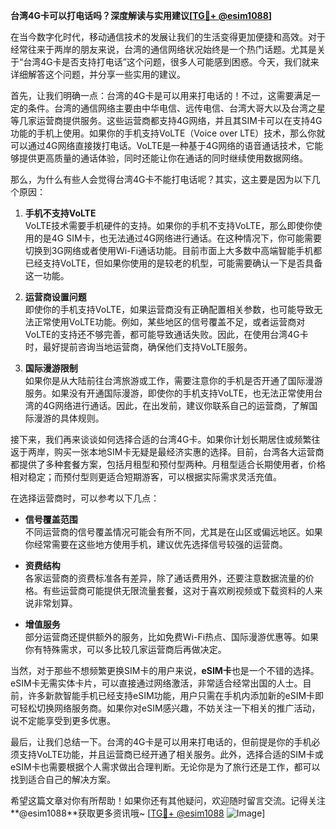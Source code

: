 **台湾4G卡可以打电话吗？深度解读与实用建议[[TG💪+ @esim1088](https://t.me/s/esim1088)]**

在当今数字化时代，移动通信技术的发展让我们的生活变得更加便捷和高效。对于经常往来于两岸的朋友来说，台湾的通信网络状况始终是一个热门话题。尤其是关于“台湾4G卡是否支持打电话”这个问题，很多人可能感到困惑。今天，我们就来详细解答这个问题，并分享一些实用的建议。

首先，让我们明确一点：台湾的4G卡是可以用来打电话的！不过，这需要满足一定的条件。台湾的通信网络主要由中华电信、远传电信、台湾大哥大以及台湾之星等几家运营商提供服务。这些运营商都支持4G网络，并且其SIM卡可以在支持4G功能的手机上使用。如果你的手机支持VoLTE（Voice over LTE）技术，那么你就可以通过4G网络直接拨打电话。VoLTE是一种基于4G网络的语音通话技术，它能够提供更高质量的通话体验，同时还能让你在通话的同时继续使用数据网络。

那么，为什么有些人会觉得台湾4G卡不能打电话呢？其实，这主要是因为以下几个原因：

1. **手机不支持VoLTE**  
   VoLTE技术需要手机硬件的支持。如果你的手机不支持VoLTE，那么即使你使用的是4G SIM卡，也无法通过4G网络进行通话。在这种情况下，你可能需要切换到3G网络或者使用Wi-Fi通话功能。目前市面上大多数中高端智能手机都已经支持VoLTE，但如果你使用的是较老的机型，可能需要确认一下是否具备这一功能。

2. **运营商设置问题**  
   即使你的手机支持VoLTE，如果运营商没有正确配置相关参数，也可能导致无法正常使用VoLTE功能。例如，某些地区的信号覆盖不足，或者运营商对VoLTE的支持还不够完善，都可能导致通话失败。因此，在使用台湾4G卡时，最好提前咨询当地运营商，确保他们支持VoLTE服务。

3. **国际漫游限制**  
   如果你是从大陆前往台湾旅游或工作，需要注意你的手机是否开通了国际漫游服务。如果没有开通国际漫游，即使你的手机支持VoLTE，也无法正常使用台湾的4G网络进行通话。因此，在出发前，建议你联系自己的运营商，了解国际漫游的具体规则。

接下来，我们再来谈谈如何选择合适的台湾4G卡。如果你计划长期居住或频繁往返于两岸，购买一张本地SIM卡无疑是最经济实惠的选择。目前，台湾各大运营商都提供了多种套餐方案，包括月租型和预付型两种。月租型适合长期使用者，价格相对稳定；而预付型则更适合短期游客，可以根据实际需求灵活充值。

在选择运营商时，可以参考以下几点：

- **信号覆盖范围**  
  不同运营商的信号覆盖情况可能会有所不同，尤其是在山区或偏远地区。如果你经常需要在这些地方使用手机，建议优先选择信号较强的运营商。

- **资费结构**  
  各家运营商的资费标准各有差异，除了通话费用外，还要注意数据流量的价格。有些运营商可能提供无限流量套餐，这对于喜欢刷视频或下载资料的人来说非常划算。

- **增值服务**  
  部分运营商还提供额外的服务，比如免费Wi-Fi热点、国际漫游优惠等。如果你有特殊需求，可以多比较几家运营商后再做决定。

当然，对于那些不想频繁更换SIM卡的用户来说，**eSIM卡**也是一个不错的选择。eSIM卡无需实体卡片，可以直接通过网络激活，非常适合经常出国的人士。目前，许多新款智能手机已经支持eSIM功能，用户只需在手机内添加新的eSIM卡即可轻松切换网络服务商。如果你对eSIM感兴趣，不妨关注一下相关的推广活动，说不定能享受到更多优惠。

最后，让我们总结一下。台湾的4G卡是可以用来打电话的，但前提是你的手机必须支持VoLTE功能，并且运营商已经开通了相关服务。此外，选择合适的SIM卡或eSIM卡也需要根据个人需求做出合理判断。无论你是为了旅行还是工作，都可以找到适合自己的解决方案。

希望这篇文章对你有所帮助！如果你还有其他疑问，欢迎随时留言交流。记得关注**@esim1088**获取更多资讯哦~ [[TG💪+ @esim1088](https://t.me/s/esim1088) ![Image](https://i.postimg.cc/4NQfJmqS/Snipaste-2025-05-13-00-14-12.png)]